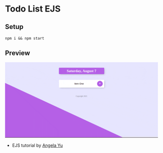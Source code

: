 # Todo List EJS

## Setup

```
npm i && npm start
```

## Preview

![](preview.gif)

- EJS tutorial by [Angela Yu](https://www.udemy.com/user/4b4368a3-b5c8-4529-aa65-2056ec31f37e/)
